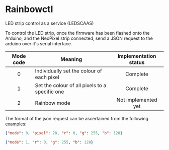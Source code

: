 # Rainbowctl
LED strip control as a service (LEDSCAAS)

To control the LED strip, once the firmware has been flashed onto the Arduino, and the NeoPixel strip connected, send a JSON request to the arduino over it's serial interface.

| Mode code | Meaning | Implementation status |
| :-------: | ------- | :-------------------: |
| 0 | Individually set the colour of each pixel | Complete |
| 1 | Set the colour of all pixels to a specific one | Complete |
| 2 | Rainbow mode | Not implemented yet |

The format of the json request can be ascertained from the following examples:

```json
{"mode": 0, "pixel": 28, "r": 0, "g": 255, "b": 128}
```


```json
{"mode": 1, "r": 0, "g": 255, "b": 128}
```
